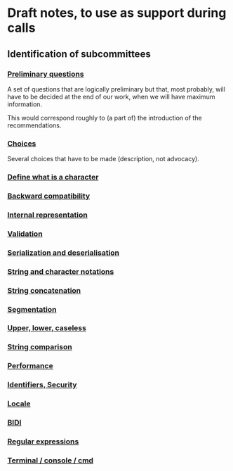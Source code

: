 # Draft notes, to use as support during calls

## Identification of subcommittees

### [Preliminary questions](0150_Preliminary_questions.md)

A set of questions that are logically preliminary but that, most probably, will have to be decided at the end of our work, when we will have maximum information.

This would correspond roughly to (a part of) the introduction of the recommendations.

### [Choices](0215_Choices.md)

Several choices that have to be made (description, not advocacy).

### [Define what is a character](0275_Define_what_is_a_character.md)

### [Backward compatibility](0300_Backward_compatibility.md)

### [Internal representation](0400_Internal_representation.md)

### [Validation](0450_Validation.md)

### [Serialization and deserialisation](0475_Serialization_and_deserialization.md)

### [String and character notations](0500_String_and_character_notations.md)

### [String concatenation](0525_String_concatenation.md)

### [Segmentation](0550_Segmentation.md)

### [Upper, lower, caseless](0575_Upper_lower_caseless.md)

### [String comparison](0600_String_comparison.md)

### [Performance](0625_Performance.md)

### [Identifiers, Security](0650_Identifiers_security.md)

### [Locale](0675_Locale.md)

### [BIDI](0700_BIDI.md)

### [Regular expressions](0725_Regular_expressions.md)

### [Terminal / console / cmd](0750_Terminal_console_CMD.md)
